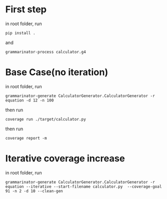 # First step

in root folder, run

`pip install .`

and

`grammarinator-process calculator.g4`

# Base Case(no iteration)

in root folder, run

`grammarinator-generate CalculatorGenerator.CalculatorGenerator -r equation -d 12 -n 100`

then run

`coverage run ./target/calculator.py`

then run

`coverage report -m`

# Iterative coverage increase

in root folder, run

`grammarinator-generate CalculatorGenerator.CalculatorGenerator -r equation --iterative --start-filename calculator.py  --coverage-goal 91 -n 2 -d 10 --clean-gen`
